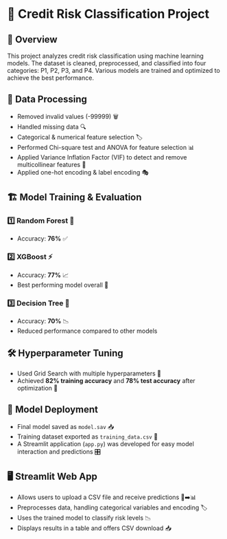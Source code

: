 # 📌 Credit Risk Classification Project

## 📖 Overview
This project analyzes credit risk classification using machine learning models. The dataset is cleaned, preprocessed, and classified into four categories: P1, P2, P3, and P4. Various models are trained and optimized to achieve the best performance.

## 📂 Data Processing
- Removed invalid values (-99999) 🗑️
- Handled missing data 🔍
- Categorical & numerical feature selection 🏷️
- Performed Chi-square test and ANOVA for feature selection 📊
- Applied Variance Inflation Factor (VIF) to detect and remove multicollinear features 🔄
- Applied one-hot encoding & label encoding 🎭

## 🏗️ Model Training & Evaluation
### 1️⃣ Random Forest 🌳
- Accuracy: **76%** ✅

### 2️⃣ XGBoost ⚡
- Accuracy: **77%** 📈
- Best performing model overall 🎯

### 3️⃣ Decision Tree 🌲
- Accuracy: **70%** 📉
- Reduced performance compared to other models

## 🛠️ Hyperparameter Tuning
- Used Grid Search with multiple hyperparameters 🔄
- Achieved **82% training accuracy** and **78% test accuracy** after optimization 🚀

## 💾 Model Deployment
- Final model saved as `model.sav` 📥
- Training dataset exported as `training_data.csv` 📑
- A Streamlit application (`app.py`) was developed for easy model interaction and predictions 🎛️

## 🖥️ Streamlit Web App
- Allows users to upload a CSV file and receive predictions 📂➡️📊
- Preprocesses data, handling categorical variables and encoding 🏷️
- Uses the trained model to classify risk levels 📉
- Displays results in a table and offers CSV download 📥

